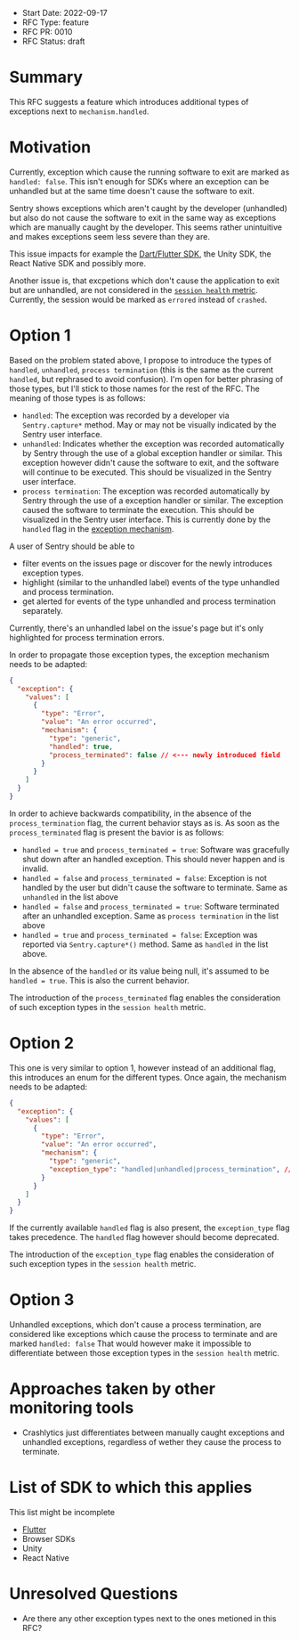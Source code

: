 * Start Date: 2022-09-17
* RFC Type: feature
* RFC PR: 0010
* RFC Status: draft

# Summary

This RFC suggests a feature which introduces additional types of exceptions next to `mechanism.handled`.

# Motivation

Currently, exception which cause the running software to exit are marked as `handled: false`. This isn't enough for SDKs where an exception can be unhandled but at the same time doesn't cause the software to exit.

Sentry shows exceptions which aren't caught by the developer (unhandled) but also do not cause the software to exit in the same way as exceptions which are manually caught by the developer. This seems rather unintuitive and makes exceptions seem less severe than they are.

This issue impacts for example the [Dart/Flutter SDK](https://github.com/getsentry/sentry-dart/issues/456), the Unity SDK, the React Native SDK and possibly more.

Another issue is, that excpetions which don't cause the application to exit but are unhandled, are not considered in the [`session health` metric](https://develop.sentry.dev/sdk/sessions/).
Currently, the session would be marked as `errored` instead of `crashed`.

# Option 1

Based on the problem stated above, I propose to introduce the types of `handled`, `unhandled`, `process termination` (this is the same as the current `handled`, but rephrased to avoid confusion). I'm open for better phrasing of those types, but I'll stick to those names for the rest of the RFC. The meaning of those types is as follows:

- `handled`: The exception was recorded by a developer via `Sentry.capture*` method. May or may not be visually indicated by the Sentry user interface.
- `unhandled`: Indicates whether the exception was recorded automatically by Sentry through the use of a global exception handler or similar. This exception however didn't cause the software to exit, and the software will continue to be executed. This should be visualized in the Sentry user interface.
- `process termination`: The exception was recorded automatically by Sentry through the use of a exception handler or similar. The exception caused the software to terminate the execution. This should be visualized in the Sentry user interface. This is currently done by the `handled` flag in the [exception mechanism](https://develop.sentry.dev/sdk/event-payloads/exception/#exception-mechanism).

A user of Sentry should be able to 

- filter events on the issues page or discover for the newly introduces exception types.
- highlight (similar to the unhandled label) events of the type unhandled and process termination.
- get alerted for events of the type unhandled and process termination separately.

Currently, there's an unhandled label on the issue's page but it's only highlighted for process termination errors.

In order to propagate those exception types, the exception mechanism needs to be adapted:

```json
{
  "exception": {
    "values": [
      {
        "type": "Error",
        "value": "An error occurred",
        "mechanism": {
          "type": "generic",
          "handled": true,
          "process_terminated": false // <--- newly introduced field
        }
      }
    ]
  }
}
```

In order to achieve backwards compatibility, in the absence of the `process_termination` flag, the current behavior stays as is.
As soon as the `process_terminated` flag is present the bavior is as follows:

- `handled = true` and `process_terminated = true`: Software was gracefully shut down after an handled exception. This should never happen and is invalid.
- `handled = false` and `process_terminated = false`: Exception is not handled by the user but didn't cause the software to terminate. Same as `unhandled` in the list above
- `handled = false` and `process_terminated = true`: Software terminated after an unhandled exception. Same as `process termination` in the list above
- `handled = true` and `process_terminated = false`: Exception was reported via `Sentry.capture*()` method. Same as `handled` in the list above.

In the absence of the `handled` or its value being null, it's assumed to be `handled = true`. This is also the current behavior.

The introduction of the `process_terminated` flag enables the consideration of such exception types in the `session health` metric.

# Option 2

This one is very similar to option 1, however instead of an additional flag, this introduces an enum for the different types.
Once again, the mechanism needs to be adapted:

```json
{
  "exception": {
    "values": [
      {
        "type": "Error",
        "value": "An error occurred",
        "mechanism": {
          "type": "generic",
          "exception_type": "handled|unhandled|process_termination", // <--- newly introduced field
        }
      }
    ]
  }
}
```

If the currently available `handled` flag is also present, the `exception_type` flag takes precedence. The `handled` flag however should become deprecated.

The introduction of the `exception_type` flag enables the consideration of such exception types in the `session health` metric.

# Option 3

Unhandled exceptions, which don't cause a process termination, are considered like exceptions which cause the process to terminate and are marked `handled: false`
That would however make it impossible to differentiate between those exception types in the `session health` metric.

# Approaches taken by other monitoring tools

- Crashlytics just differentiates between manually caught exceptions and unhandled exceptions, regardless of wether they cause the process to terminate.

# List of SDK to which this applies

This list might be incomplete

- [Flutter](https://github.com/getsentry/sentry-dart/issues/456)
- Browser SDKs
- Unity
- React Native

# Unresolved Questions

- Are there any other exception types next to the ones metioned in this RFC?
